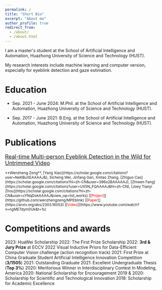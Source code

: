 ```yaml
---
permalink: /
title: "Short Bio"
excerpt: "About me"
author_profile: true
redirect_from: 
  - /about/
  - /about.html
---
```


I am a master's student at the School of Artificial Intelligence and Automation, Huazhong University of Science and Technology (HUST).

My research interests include machine learning and computer version, especially for eyeblink detection and gaze estimation.

Education
======
* Sep. 2021 - June 2024: M.Phil. at the School of Artificial Intelligence and Automation, Huazhong University of Science and Technology (HUST).

* Sep. 2017 - June 2021: B.Eng. at the School of Artificial Intelligence and Automation, Huazhong University of Science and Technology (HUST).

Publications
======
[<font size=4>Real-time Multi-person Eyeblink Detection in the Wild for Untrimmed Video</font>](https://openaccess.thecvf.com/content/CVPR2023/papers/Zeng_Real-Time_Multi-Person_Eyeblink_Detection_in_the_Wild_for_Untrimmed_Video_CVPR_2023_paper.pdf)

<span style="font-size: 9pt">
 **Wenzheng Zeng**, [Yang Xiao](https://scholar.google.com/citations?user=NeKBuXEAAAAJ&), Sicheng Wei, Jinfang Gan, Xintao Zhang, [Zhiguo Cao](https://scholar.google.com/citations?hl=zh-CN&user=396o2BAAAAAJ), [Zhiwen Fang](https://scholar.google.com/citations?user=UX5N_FQAAAAJ&hl=zh-CN), [Joey Tianyi Zhou](https://scholar.google.com/citations?hl=zh-CN&user=cYNqDokAAAAJ&view_op=list_works) </span>

<span style="font-size: 9pt">
 [[<font color=red>Project</font>]](https://github.com/wenzhengzeng/MPEblink) [[<font color=red>Paper</font>]](https://arxiv.org/abs/2303.16053) [[<font color=red>Video</font>]](https://www.youtube.com/watch?v=ngME7dym0Uk&t=1s)
</span>


Competitions and awards
====
2023: HuaWei Scholarship
2022: The First Prize Scholarship
2022: **3rd & Jury Prize** at ECCV 2022 Visual Inductive Priors for Data-Efficient Computer Vision challenge (action recognition track)
2021: First Prize at China Graduate Student Artificial Intelligence Innovation Competition (**3/1505**)
2021: Outstanding Graduate
2021: Excellent Undergraduate Thesis (**Top 3%**)
2020: Meritorious Winner in Interdisciplinary Contest In Modeling, America
2020: National Scholarship for Encouragement
2019 & 2020: Scholarship for Scientific and Technological Innovation
2018: Scholarship for Academic Excellence